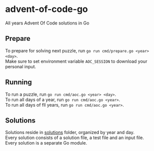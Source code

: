 # advent-of-code-go

All years Advent Of Code solutions in Go

## Prepare

To prepare for solving next puzzle, run `go run cmd/prepare.go <year> <day>`.  
Make sure to set environment variable `AOC_SESSION` to download your personal input.

## Running

To run a puzzle, run `go run cmd/aoc.go <year> <day>`.  
To run all days of a year, run `go run cmd/aoc.go <year>`.  
To run all days of fll years, run `go run cmd/aoc.go <year>`.  

## Solutions

Solutions reside in [solutions](solutions) folder, organized by year and day.  
Every solution consists of a solution file, a test file and an input file.  
Every solution is a separate Go module.